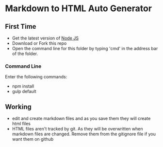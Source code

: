 # Markdown to HTML Auto Generator

## First Time
- Get the latest version of [Node JS][getnode]
- Download or Fork this repo
- Open the command line for this folder by typing 'cmd' in the address bar of the folder.

### Command Line
Enter the following commands:
- npm install
- gulp default

## Working
- edit and create markdown files and as you save them they will create html files
- HTML files aren't tracked by git.  As they will be overwritten when markdown files are changed.  Remove them from the gitignore file if you want them on github


[getnode]: https://nodejs.org/en/download/
